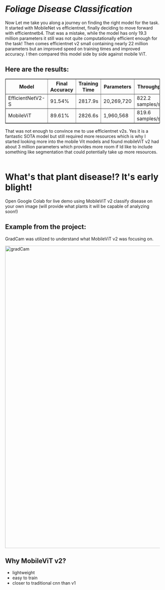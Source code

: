 # <b><i>Foliage Disease Classification</b></i>
Now Let me take you along a journey on finding the right model for the task. It started with MobileNet vs efficientnet, finally deciding to move forward with efficientnetb4. That was a mistake, while the model has only 19.3 million parameters it still was not quite computationally efficient enough for the task! Then comes efficientnet v2 small containing nearly 22 million parameters but an improved speed on training times and improved accuracy. I then compared this model side by side against mobile ViT. 

## Here are the results:
<table border="1" cellspacing="0" cellpadding="8">
  <thead>
    <tr>
      <th>Model</th>
      <th>Final Accuracy</th>
      <th>Training Time</th>
      <th>Parameters</th>
      <th>Throughput</th>
    </tr>
  </thead>
  <tbody>
    <tr>
      <td>EfficientNetV2-S</td>
      <td>91.54%</td>
      <td>2817.9s</td>
      <td>20,269,720</td>
      <td>822.2 samples/sec</td>
    </tr>
    <tr>
      <td>MobileViT</td>
      <td>89.61%</td>
      <td>2826.6s</td>
      <td>1,960,568</td>
      <td>819.6 samples/sec</td>
    </tr>
  </tbody>
</table>

That was not enough to convince me to use efficientnet v2s. Yes it is a fantastic SOTA model but still required more resources which is why I started looking more into the mobile Vit models and found mobileViT v2 had about 3 million parameters which provides more room if Id like to include something like segmentation that could potentially take up more resources. 
<br></br>

# What's that plant disease!? It's early blight!
Open Google Colab for live demo using MobileViT v2 classify disease
on your own image (will provide what plants it will be capable of analyzing soon!)

## <b>Example from the project:</b>
GradCam was utilized to understand what MobileViT v2 was focusing on. 

<img width="1957" height="985" alt="gradCam" src="https://github.com/user-attachments/assets/3f1a53fd-7f78-461f-bdf0-c50a5cbecc8a" />

## Why MobileViT v2? 
* lightweight
* easy to train
* closer to traditional cnn than v1
